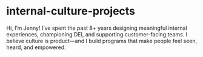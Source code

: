 # internal-culture-projects
Hi, I’m Jenny! I’ve spent the past 8+ years designing meaningful internal experiences, championing DEI, and supporting customer-facing teams. I believe culture is product—and I build programs that make people feel seen, heard, and empowered.
